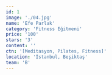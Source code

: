 ```yaml
---
id: 1
image: './04.jpg'
name: 'Efe Parlak'
category: 'Fitness Eğitmeni'
price: '100'
stars: '3'
content: ''
ctn: '[Meditasyon, Pilates, Fitness]'
location: 'İstanbul, Beşiktaş'
team: 'B'
---
```

